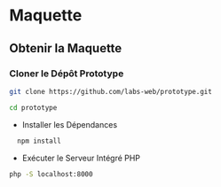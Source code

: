 # Maquette

## Obtenir la Maquette

### Cloner le Dépôt Prototype

```bash
git clone https://github.com/labs-web/prototype.git

cd prototype
```
- Installer les Dépendances
  
```bash
  npm install
```

- Exécuter le Serveur Intégré PHP
  
```bash
php -S localhost:8000
```